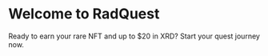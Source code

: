 <h1>Welcome to RadQuest</h1>

<p>Ready to earn your rare NFT and up to $20 in XRD? Start your quest journey now.</p>
